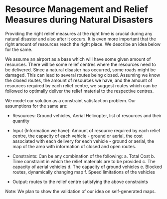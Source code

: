 # Resource Management and Relief Measures during Natural Disasters
Providing the right relief measures at the right time is crucial during any natural disaster and also after it occurs. It is even more important that the right amount of resources reach the right place. We describe an idea below for the same.

We assume an airport as a base which will have some given amount of resources. There will be some relief centres where the resources need to be delivered.  Since a natural disaster has occurred, some roads might be damaged. This can lead to several routes being closed. Assuming we know the closed routes, the amount of resources we have, and the amount of resources required by each relief centre, we suggest routes which can be followed to optimally deliver the relief material to the respective centres.

We model our solution as a constraint satisfaction problem. Our assumptions for the same are:

- Resources: Ground vehicles, Aerial Helicopter, list of resources and their quantity

- Input (Information we have): Amount of resource required by each relief centre, the capacity of each vehicle -  ground or aerial, the cost associated with each delivery for each vehicle - ground or aerial, the map of the area with information of closed and open routes.

- Constraints: Can be any combination of the following:
a. Total Cost
b. Time constraint in which the relief materials are to be provided
c. The capacity of aerial vehicles
d. The capacity of ground vehicles
e. Blocked routes, dynamically changing map
f. Speed limitations of the vehicles

- Output: routes to the relief centre satisfying the above constraints

Note: We plan to show the validation of our idea on self-generated maps.

